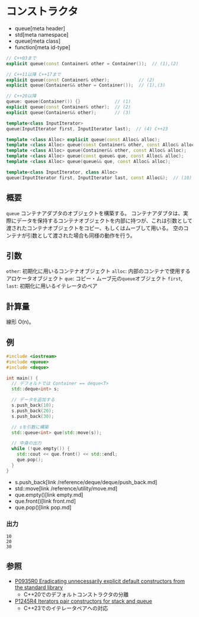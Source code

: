 # コンストラクタ
* queue[meta header]
* std[meta namespace]
* queue[meta class]
* function[meta id-type]

```cpp
// C++03まで
explicit queue(const Container& other = Container());  // (1),(2)

// C++11以降 C++17まで
explicit queue(const Container& other);           // (2)
explicit queue(Container&& other = Container());  // (1),(3)

// C++20以降
queue: queue(Container()) {}             // (1)
explicit queue(const Container& other);  // (2)
explicit queue(Container&& other);       // (3)

template<class InputIterator>
queue(InputIterator first, InputIterator last);  // (4) C++23

template <class Alloc> explicit queue(const Alloc& alloc);                // (5) C++11
template <class Alloc> queue(const Container& other, const Alloc& alloc); // (6) C++11
template <class Alloc> queue(Container&& other, const Alloc& alloc);      // (7) C++11
template <class Alloc> queue(const queue& que, const Alloc& alloc);       // (8) C++11
template <class Alloc> queue(queue&& que, const Alloc& alloc);            // (9) C++11

template<class InputIterator, class Alloc>
queue(InputIterator first, InputIterator last, const Alloc&);  // (10) C++23
```

## 概要
`queue` コンテナアダプタのオブジェクトを構築する。 
コンテナアダプタは、実際にデータを保持するコンテナオブジェクトを内部に持つが、これは引数として渡されたコンテナオブジェクトをコピー、もしくはムーブして用いる。 
空のコンテナが引数として渡された場合も同様の動作を行う。


## 引数
`other`: 初期化に用いるコンテナオブジェクト
`alloc`: 内部のコンテナで使用するアロケータオブジェクト
`que`: コピー・ムーブ元の`queue`オブジェクト
`first`, `last`: 初期化に用いるイテレータのペア

## 計算量
線形 O(n)。


## 例
```cpp example
#include <iostream>
#include <queue>
#include <deque>

int main() {
  // デフォルトでは Container == deque<T>
  std::deque<int> s;

  // データを追加する
  s.push_back(10);
  s.push_back(20);
  s.push_back(30);

  // sを引数に構築
  std::queue<int> que(std::move(s));

  // 中身の出力
  while (!que.empty()) {
    std::cout << que.front() << std::endl;
    que.pop();
  }
}
```
* s.push_back[link /reference/deque/deque/push_back.md]
* std::move[link /reference/utility/move.md]
* que.empty()[link empty.md]
* que.front()[link front.md]
* que.pop()[link pop.md]

### 出力
```
10
20
30
```

## 参照
- [P0935R0 Eradicating unnecessarily explicit default constructors from the standard library](http://www.open-std.org/jtc1/sc22/wg21/docs/papers/2018/p0935r0.html)
    - C++20でのデフォルトコンストラクタの分離
- [P1245R4 Iterators pair constructors for stack and queue](http://www.open-std.org/jtc1/sc22/wg21/docs/papers/2021/p1425r4.pdf)
    - C++23でのイテレータペアへの対応
